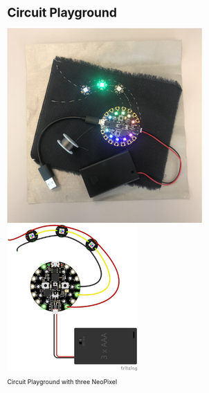# Circuit Playground

<img src="https://github.com/udirbetalab/E-tekstiler/blob/master/Circuit_Playground/circuit_playground_3_neopixel.jpg" width="450"><br>
<img src="https://github.com/udirbetalab/E-tekstiler/blob/master/Circuit_Playground/circuit_playground_3_neopixel_bb.png" width="300">

Circuit Playground with three NeoPixel

